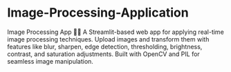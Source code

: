 # Image-Processing-Application
Image Processing App 🎨📸 A Streamlit-based web app for applying real-time image processing techniques. Upload images and transform them with features like blur, sharpen, edge detection, thresholding, brightness, contrast, and saturation adjustments. Built with OpenCV and PIL for seamless image manipulation.
